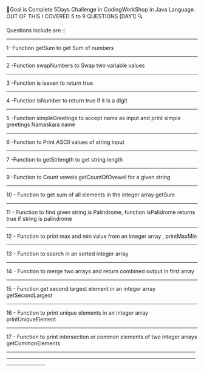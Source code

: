 🚨Goal is Complete 5Days Challenge in CodingWorkShop in Java Language.
OUT OF THIS I COVERED 5 to 9 QUESTIONS [DAY1] 🔍

Questions include are ::
____________________________________________________________________________________________________________________________________________________________________________
1 -Function getSum to get Sum of numbers
____________________________________________________________________________________________________________________________________________________________________________
2 -Function swapNumbers to Swap two variable values
____________________________________________________________________________________________________________________________________________________________________________
3 -Function is iseven to return true 
____________________________________________________________________________________________________________________________________________________________________________
4 -Function isNumber to return true if it is a digit
____________________________________________________________________________________________________________________________________________________________________________
5 -Function  simpleGreetings to accept name as input and print simple greetings Namaskara name
____________________________________________________________________________________________________________________________________________________________________________
6 -Function to Print ASCII  values of string input
____________________________________________________________________________________________________________________________________________________________________________
7 -Function to getStrlength to get string length
____________________________________________________________________________________________________________________________________________________________________________
9 -Function to Count vowels  getCountOfOvewel for a given string
____________________________________________________________________________________________________________________________________________________________________________
10 - Function to get sum of all elements in the integer array getSum
____________________________________________________________________________________________________________________________________________________________________________
11 - Function to find given string is Palindrome, function isPalidrome returns true if string is palindrome
____________________________________________________________________________________________________________________________________________________________________________
12 - Function to print max and min value from an integer array ,  printMaxMin
____________________________________________________________________________________________________________________________________________________________________________
13 - Function to search in an sorted integer array
____________________________________________________________________________________________________________________________________________________________________________
14 - Function to merge two arrays and return combined output in first array
____________________________________________________________________________________________________________________________________________________________________________
15 - Function get second largest element in an integer array  getSecondLargest
____________________________________________________________________________________________________________________________________________________________________________
16 - Function to print unique elements in an integer array   printUniqueElement
____________________________________________________________________________________________________________________________________________________________________________
17 - Function to print intersection or common elements of two integer arrays  getCommonElements
        ____________________________________________________________________________________________________________________________________________________________________________


